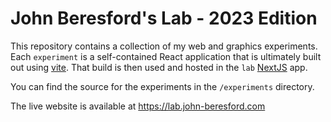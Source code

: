 # John Beresford's Lab - 2023 Edition

This repository contains a collection of my web and graphics experiments. Each
`experiment` is a self-contained React application that is ultimately built out
using [vite](https://vitejs.dev/guide/). That build is then used and hosted in the
`lab` [NextJS](https://nextjs.org/) app.

You can find the source for the experiments in the `/experiments` directory.

The live website is available at https://lab.john-beresford.com
